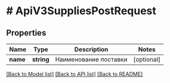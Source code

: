 # # ApiV3SuppliesPostRequest

## Properties

Name | Type | Description | Notes
------------ | ------------- | ------------- | -------------
**name** | **string** | Наименование поставки | [optional]

[[Back to Model list]](../../README.md#models) [[Back to API list]](../../README.md#endpoints) [[Back to README]](../../README.md)
